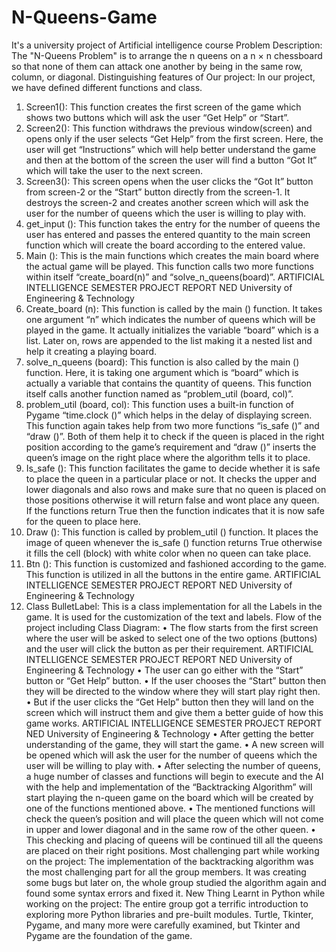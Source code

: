 # N-Queens-Game
It's a university project of Artificial intelligence course
Problem Description:
The "N-Queens Problem" is to arrange the n queens on a n × n chessboard so that none of them can attack 
one another by being in the same row, column, or diagonal.
Distinguishing features of Our project:
In our project, we have defined different functions and class.
1. Screen1():
This function creates the first screen of the game which shows two buttons which will ask the user 
“Get Help” or “Start”.
2. Screen2():
This function withdraws the previous window(screen) and opens only if the user selects “Get Help” 
from the first screen. Here, the user will get “Instructions” which will help better understand the 
game and then at the bottom of the screen the user will find a button “Got It” which will take the 
user to the next screen.
3. Screen3():
This screen opens when the user clicks the “Got It” button from screen-2 or the “Start” button 
directly from the screen-1. It destroys the screen-2 and creates another screen which will ask the 
user for the number of queens which the user is willing to play with.
4. get_input ():
This function takes the entry for the number of queens the user has entered and passes the 
entered quantity to the main screen function which will create the board according to the entered 
value.
5. Main ():
This is the main functions which creates the main board where the actual game will be played. 
This function calls two more functions within itself “create_board(n)” and 
“solve_n_queens(board)”.
ARTIFICIAL INTELLIGENCE SEMESTER PROJECT REPORT
NED University of Engineering & Technology 
6. Create_board (n):
This function is called by the main () function. It takes one argument “n” which indicates the 
number of queens which will be played in the game. It actually initializes the variable “board” 
which is a list. Later on, rows are appended to the list making it a nested list and help it creating a 
playing board.
7. solve_n_queens (board):
This function is also called by the main () function. Here, it is taking one argument which is “board” 
which is actually a variable that contains the quantity of queens. This function itself calls another 
function named as “problem_util (board, col)”.
8. problem_util (board, col):
This function uses a built-in function of Pygame “time.clock ()” which helps in the delay of 
displaying screen. This function again takes help from two more functions “is_safe ()” and “draw 
()”. Both of them help it to check if the queen is placed in the right position according to the 
game’s requirement and “draw ()” inserts the queen’s image on the right place where the 
algorithm tells it to place. 
9. Is_safe ():
This function facilitates the game to decide whether it is safe to place the queen in a particular 
place or not. It checks the upper and lower diagonals and also rows and make sure that no queen is 
placed on those positions otherwise it will return false and wont place any queen. If the functions 
return True then the function indicates that it is now safe for the queen to place here.
10. Draw ():
This function is called by problem_util () function. It places the image of queen whenever the 
is_safe () function returns True otherwise it fills the cell (block) with white color when no queen 
can take place.
11. Btn ():
This function is customized and fashioned according to the game. This function is utilized in all the 
buttons in the entire game.
ARTIFICIAL INTELLIGENCE SEMESTER PROJECT REPORT
NED University of Engineering & Technology 
12. Class BulletLabel:
This is a class implementation for all the Labels in the game. It is used for the customization of the 
text and labels.
Flow of the project including Class Diagram:
• The flow starts from the first screen where the user will be asked to select one of the two options 
(buttons) and the user will click the button as per their requirement. 
ARTIFICIAL INTELLIGENCE SEMESTER PROJECT REPORT
NED University of Engineering & Technology 
• The user can go either with the “Start” button or “Get Help” button.
• If the user chooses the “Start” button then they will be directed to the window where they will start 
play right then.
• But if the user clicks the “Get Help” button then they will land on the screen which will instruct 
them and give them a better guide of how this game works. 
ARTIFICIAL INTELLIGENCE SEMESTER PROJECT REPORT
NED University of Engineering & Technology 
• After getting the better understanding of the game, they will start the game.
• A new screen will be opened which will ask the user for the number of queens which the user will 
be willing to play with.
• After selecting the number of queens, a huge number of classes and functions will begin to execute 
and the AI with the help and implementation of the “Backtracking Algorithm” will start playing the 
n-queen game on the board which will be created by one of the functions mentioned above.
• The mentioned functions will check the queen’s position and will place the queen which will not 
come in upper and lower diagonal and in the same row of the other queen.
• This checking and placing of queens will be continued till all the queens are placed on their right 
positions.
Most challenging part while working on the project:
The implementation of the backtracking algorithm was the most challenging part for all the group 
members. It was creating some bugs but later on, the whole group studied the algorithm again and found 
some syntax errors and fixed it.
New Thing Learnt in Python while working on the project:
The entire group got a terrific introduction to exploring more Python libraries and pre-built modules. 
Turtle, Tkinter, Pygame, and many more were carefully examined, but Tkinter and Pygame are the 
foundation of the game.
